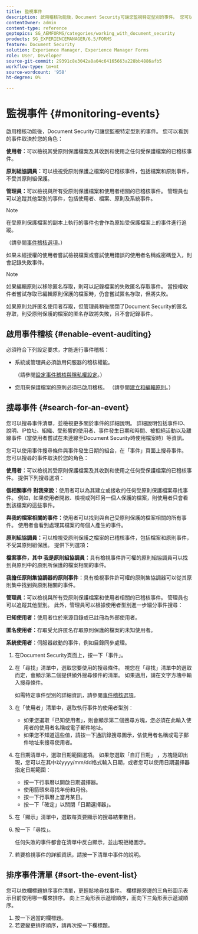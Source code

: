 ```yaml
---
title: 監視事件
description: 啟用稽核功能後，Document Security可讓您監視特定型別的事件。 您可以使用Document Security輕鬆搜尋和排序事件清單。
contentOwner: admin
content-type: reference
geptopics: SG_AEMFORMS/categories/working_with_document_security
products: SG_EXPERIENCEMANAGER/6.5/FORMS
feature: Document Security
solution: Experience Manager, Experience Manager Forms
role: User, Developer
source-git-commit: 29391c8e3042a8a04c64165663a228bb4886afb5
workflow-type: tm+mt
source-wordcount: '958'
ht-degree: 0%

---
```


# 監視事件 {#monitoring-events}

啟用稽核功能後，Document Security可讓您監視特定型別的事件。 您可以看到的事件取決於您的角色：

**使用者：**&#x200B;可以檢視其受原則保護檔案及其收到和使用之任何受保護檔案的已稽核事件。

**原則組協調員：**&#x200B;可以檢視受原則保護之檔案的已稽核事件，包括檔案和原則事件，不受其原則組保護。

**管理員：**&#x200B;可以檢視與所有受原則保護檔案和使用者相關的已稽核事件。 管理員也可以追蹤其他型別的事件，包括使用者、檔案、原則及系統事件。

>[!NOTE]
>
>在受原則保護檔案的副本上執行的事件也會作為原始受保護檔案上的事件進行追蹤。

（請參閱[事件稽核選項](/help/forms/using/admin-help/configuring-client-server-options.md#event-auditing-options)。）

如果未經授權的使用者嘗試檢視檔案或嘗試使用錯誤的使用者名稱或密碼登入，則會記錄失敗事件。

>[!NOTE]
>
>如果編輯原則以移除匿名存取，則可以記錄檔案的失敗匿名存取事件。 當授權收件者嘗試存取已編輯原則保護的檔案時，仍會嘗試匿名存取，但將失敗。

如果原則允許匿名使用者存取，但管理員稍後關閉了Document Security的匿名存取，則受原則保護的檔案的匿名存取將失敗，且不會記錄事件。

## 啟用事件稽核 {#enable-event-auditing}

必須符合下列設定要求，才能進行事件稽核：

* 系統或管理員必須啟用伺服器的稽核權能。

  （請參閱[設定事件稽核與隱私權設定](/help/forms/using/admin-help/configuring-client-server-options.md#configuring-event-auditing-and-privacy-settings)。）

* 您用來保護檔案的原則必須已啟用稽核。 （請參閱[建立和編輯原則](/help/forms/using/admin-help/creating-policies.md#creating-and-editing-policies)。）

## 搜尋事件 {#search-for-an-event}

您可以搜尋事件清單，並檢視更多關於事件的詳細說明。 詳細說明包括事件ID、說明、IP位址、組織、受影響的使用者、事件發生日期和時間、被拒絕活動以及離線事件（當使用者嘗試在未連線至Document Security時使用檔案時）等資訊。

您可以使用事件搜尋條件與事件發生日期的組合，在「事件」頁面上搜尋事件。 您可以搜尋的事件取決於您的角色：

**使用者：**&#x200B;可以檢視其受原則保護檔案及其收到和使用之任何受保護檔案的已稽核事件。 提供下列搜尋選項：

**個相關事件
對我來說：**&#x200B;使用者可以為其建立或接收的任何受原則保護檔案尋找事件。 例如，如果使用者開啟、檢視或列印另一個人保護的檔案，則使用者只會看到該檔案的這些事件。

**與我的檔案相關的事件：**&#x200B;使用者可以找到與自己受原則保護的檔案相關的所有事件。 使用者會看到處理其檔案的每個人產生的事件。

**原則組協調員：**&#x200B;可以檢視受原則保護之檔案的已稽核事件，包括檔案和原則事件，不受其原則組保護。 提供下列選項：

**檔案事件，其中
我是原則組協調員：**&#x200B;具有檢視事件許可權的原則組協調員可以找到與原則中的原則所保護的檔案相關的事件。

**我擔任原則集協調器的原則事件：**&#x200B;具有檢視事件許可權的原則集協調器可以從其原則集中找到與原則相關的事件。

**管理員：**&#x200B;可以檢視與所有受原則保護檔案和使用者相關的已稽核事件。 管理員也可以追蹤其他型別。 此外，管理員可以根據使用者型別進一步細分事件搜尋：

**已知使用者：**&#x200B;使用者位於來源目錄或已註冊為外部使用者。

**匿名使用者：**&#x200B;存取受允許匿名存取原則保護的檔案的未知使用者。

**系統使用者：**&#x200B;伺服器啟動的事件，例如目錄同步處理。

1. 在Document Security頁面上，按一下「事件」。
1. 在「尋找」清單中，選取您要使用的搜尋條件。 視您在「尋找」清單中的選取而定，會顯示第二個提供額外搜尋條件的清單。 如果適用，請在文字方塊中輸入搜尋條件。

   如需特定事件型別的詳細資訊，請參閱[事件稽核選項](/help/forms/using/admin-help/configuring-client-server-options.md#event-auditing-options)。

1. 在「使用者」清單中，選取執行事件的使用者型別：

   * 如果您選取「已知使用者」，則會顯示第二個搜尋方塊，您必須在此輸入使用者的使用者名稱或電子郵件地址。
   * 如果您不知道這些值，請按一下通訊錄搜尋圖示，依使用者名稱或電子郵件地址來搜尋使用者。

1. 在日期清單中，選取日期範圍選項。 如果您選取「自訂日期」 ，方塊隨即出現，您可以在其中以yyyy/mm/dd格式輸入日期，或者您可以使用日期選擇器指定日期範圍：

   * 按一下行事曆以開啟日期選擇器。
   * 使用箭頭來尋找年份和月份。
   * 按一下行事曆上當月某日。
   * 按一下「確定」以關閉「日期選擇器」。

1. 在「顯示」清單中，選取每頁要顯示的搜尋結果數目。
1. 按一下「尋找」。

   任何失敗的事件都會在清單中反白顯示，並出現拒絕圖示。

1. 若要檢視事件的詳細資訊，請按一下清單中事件的說明。

## 排序事件清單 {#sort-the-event-list}

您可以依欄標題排序事件清單，更輕鬆地尋找事件。 欄標題旁邊的三角形圖示表示目前使用哪一欄來排序。 向上三角形表示遞增順序，而向下三角形表示遞減順序。

1. 按一下適當的欄標題。
1. 若要變更排序順序，請再次按一下欄標題。
